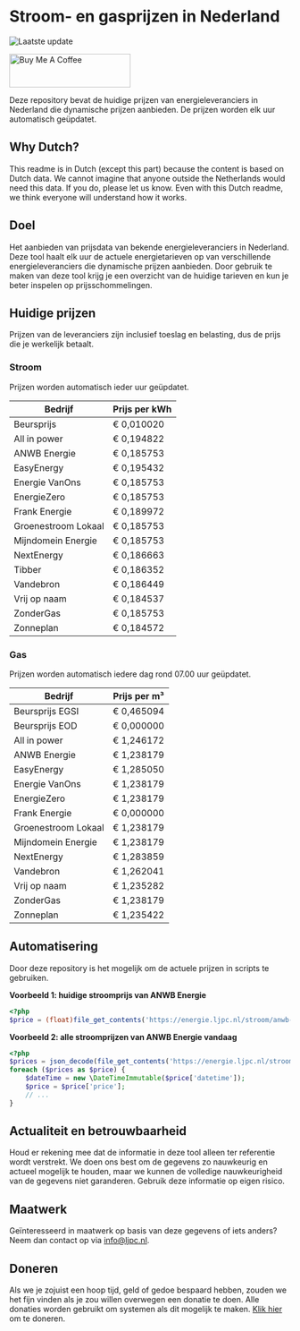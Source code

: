 # Stroom- en gasprijzen in Nederland

![Laatste update](https://img.shields.io/badge/laatste%20update-2023--10--30%2003%3A00%20CET-brightgreen)

<a href="https://www.buymeacoffee.com/Lars-" target="_blank"><img src="https://cdn.buymeacoffee.com/buttons/v2/default-orange.png" alt="Buy Me A Coffee" height="60" style="height: 60px !important;width: 217px !important;" ></a>

Deze repository bevat de huidige prijzen van energieleveranciers in Nederland die dynamische prijzen aanbieden. De prijzen worden elk uur automatisch geüpdatet.

## Why Dutch?

This readme is in Dutch (except this part) because the content is based on Dutch data. We cannot imagine that anyone outside the Netherlands would need this data. If you do, please let us know. Even with this Dutch readme, we think
everyone will understand how it works.

## Doel

Het aanbieden van prijsdata van bekende energieleveranciers in Nederland. Deze tool haalt elk uur de actuele energietarieven op van verschillende energieleveranciers die dynamische prijzen aanbieden. Door gebruik te maken van deze tool
krijg je een overzicht van de huidige tarieven en kun je beter inspelen op prijsschommelingen.

## Huidige prijzen

Prijzen van de leveranciers zijn inclusief toeslag en belasting, dus de prijs die je werkelijk betaalt.

### Stroom

Prijzen worden automatisch ieder uur geüpdatet.

 Bedrijf | Prijs per kWh 
---------|---------------
Beursprijs | € 0,010020
All in power | € 0,194822
ANWB Energie | € 0,185753
EasyEnergy | € 0,195432
Energie VanOns | € 0,185753
EnergieZero | € 0,185753
Frank Energie | € 0,189972
Groenestroom Lokaal | € 0,185753
Mijndomein Energie | € 0,185753
NextEnergy | € 0,186663
Tibber | € 0,186352
Vandebron | € 0,186449
Vrij op naam | € 0,184537
ZonderGas | € 0,185753
Zonneplan | € 0,184572


### Gas

Prijzen worden automatisch iedere dag rond 07.00 uur geüpdatet.

 Bedrijf | Prijs per m³ 
---------|--------------
Beursprijs EGSI | € 0,465094
Beursprijs EOD | € 0,000000
All in power | € 1,246172
ANWB Energie | € 1,238179
EasyEnergy | € 1,285050
Energie VanOns | € 1,238179
EnergieZero | € 1,238179
Frank Energie | € 0,000000
Groenestroom Lokaal | € 1,238179
Mijndomein Energie | € 1,238179
NextEnergy | € 1,283859
Vandebron | € 1,262041
Vrij op naam | € 1,235282
ZonderGas | € 1,238179
Zonneplan | € 1,235422


## Automatisering

Door deze repository is het mogelijk om de actuele prijzen in scripts te gebruiken.

**Voorbeeld 1: huidige stroomprijs van ANWB Energie**

```php
<?php
$price = (float)file_get_contents('https://energie.ljpc.nl/stroom/anwb-energie-nu.txt');

```

**Voorbeeld 2: alle stroomprijzen van ANWB Energie vandaag**

```php
<?php
$prices = json_decode(file_get_contents('https://energie.ljpc.nl/stroom/all-in-power-vandaag.json'),true);
foreach ($prices as $price) {
    $dateTime = new \DateTimeImmutable($price['datetime']);
    $price = $price['price'];
    // ...
}
```

## Actualiteit en betrouwbaarheid

Houd er rekening mee dat de informatie in deze tool alleen ter referentie wordt verstrekt. We doen ons best om de gegevens zo nauwkeurig en actueel mogelijk te houden, maar we kunnen de volledige nauwkeurigheid van de gegevens niet
garanderen. Gebruik deze informatie op eigen risico.

## Maatwerk

Geïnteresseerd in maatwerk op basis van deze gegevens of iets anders? Neem dan contact op
via [info@ljpc.nl](mailto:info@ljpc.nl?subject=Energie%20prijzen).

## Doneren

Als we je zojuist een hoop tijd, geld of gedoe bespaard hebben, zouden we het fijn vinden als je zou willen overwegen een
donatie te doen. Alle donaties worden gebruikt om systemen als dit mogelijk te
maken. [Klik hier](https://www.buymeacoffee.com/Lars-) om te doneren.
